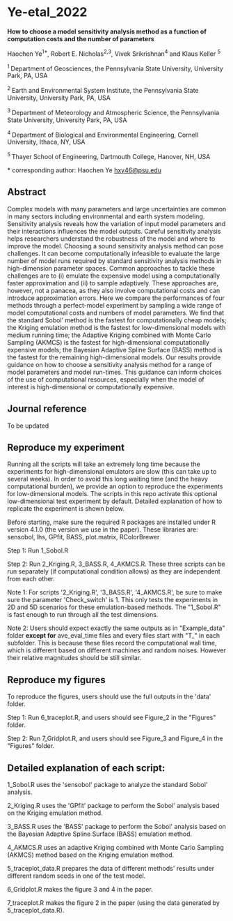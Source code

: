 # Ye-etal_2022

**How to choose a model sensitivity analysis method as a function of computation costs and the number of parameters**

Haochen Ye<sup>1\*</sup>, Robert E. Nicholas<sup>2,3</sup>, Vivek Srikrishnan<sup>4</sup> and Klaus Keller <sup>5</sup>

<sup>1 </sup> Department of Geosciences, the Pennsylvania State University, University Park, PA, USA

<sup>2 </sup> Earth and Environmental System Institute, the Pennsylvania State University, University Park, PA, USA

<sup>3 </sup> Department of Meteorology and Atmospheric Science, the Pennsylvania State University, University Park, PA, USA
  
<sup>4 </sup> Department of Biological and Environmental Engineering, Cornell University, Ithaca, NY, USA
   
<sup>5 </sup> Thayer School of Engineering, Dartmouth College, Hanover, NH, USA
  
\* corresponding author: Haochen Ye hxy46@psu.edu

## Abstract

Complex models with many parameters and large uncertainties are common in many sectors including environmental and earth system modeling. Sensitivity analysis reveals how the variation of input model parameters and their interactions influences the model outputs. Careful sensitivity analysis helps researchers understand the robustness of the model and where to improve the model. Choosing a sound sensitivity analysis method can pose challenges. It can become computationally infeasible to evaluate the large number of model runs required by standard sensitivity analysis methods in high-dimension parameter spaces. Common approaches to tackle these challenges are to (i) emulate the expensive model using a computationally faster approximation and (ii) to sample adaptively. These approaches are, however, not a panacea, as they also involve computational costs and can introduce approximation errors. Here we compare the performances of four methods through a perfect-model experiment by sampling a wide range of model computational costs and numbers of model parameters. We find that the standard Sobol’ method is the fastest for computationally cheap models; the Kriging emulation method is the fastest for low-dimensional models with medium running time; the Adaptive Kriging combined with Monte Carlo Sampling (AKMCS) is the fastest for high-dimensional computationally expensive models; the Bayesian Adaptive Spline Surface (BASS) method is the fastest for the remaining high-dimensional models. Our results provide guidance on how to choose a sensitivity analysis method for a range of model parameters and model run-times. This guidance can inform choices of the use of computational resources, especially when the model of interest is high-dimensional or computationally expensive. 

## Journal reference

To be updated

## Reproduce my experiment

Running all the scripts will take an extremely long time because the experiments for high-dimensional emulators are slow (this can take up to several weeks). In order to avoid this long waiting time (and the heavy computational burden), we provide an option to reproduce the experiments for low-dimensional models. The scripts in this repo activate this optional low-dimensional test experiment by default. Detailed explanation of how to replicate the experiment is shown below.

Before starting, make sure the required R packages are installed under R version 4.1.0 (the version we use in the paper). These libraries are: sensobol, lhs, GPfit, BASS, plot.matrix, RColorBrewer

Step 1: Run 1_Sobol.R

Step 2: Run 2_Kriging.R, 3_BASS.R, 4_AKMCS.R. These three scripts can be run separately (if computational condition allows) as they are independent from each other.

Note 1: For scripts '2_Kriging.R', '3_BASS.R', '4_AKMCS.R', be sure to make sure the parameter 'Check_switch' is 1. This only tests the experiments in 2D and 5D scenarios for these emulation-based methods. The "1_Sobol.R" is fast enough to run through all the test dimensions.

Note 2: Users should expect exactly the same outputs as in "Example_data" folder **except for** ave_eval_time files and every files start with "T_" in each subfolder. This is because these files record the computational wall time, which is different based on different machines and random noises. However their relative magnitudes should be still similar.

## Reproduce my figures

To reproduce the figures, users should use the full outputs in the 'data' folder. 

Step 1: Run 6_traceplot.R, and users should see Figure_2 in the "Figures" folder.

Step 2: Run 7_Gridplot.R, and users should see Figure_3 and Figure_4 in the "Figures" folder.


## Detailed explanation of each script: 

1_Sobol.R uses the 'sensobol' package to analyze the standard Sobol' analysis.

2_Kriging.R uses the 'GPfit' package to perform the Sobol' analysis based on the Kriging emulation method.

3_BASS.R uses the 'BASS' package to perform the Sobol' analysis based on the Bayesian Adaptive Spline Surface (BASS) emulation method.

4_AKMCS.R uses an adaptive Kriging combined with Monte Carlo Sampling (AKMCS) method based on the Kriging emulation method.

5_traceplot_data.R prepares the data of different methods' results under different random seeds in one of the test model.

6_Gridplot.R makes the figure 3 and 4 in the paper.

7_traceplot.R makes the figure 2 in the paper (using the data generated by 5_traceplot_data.R).


